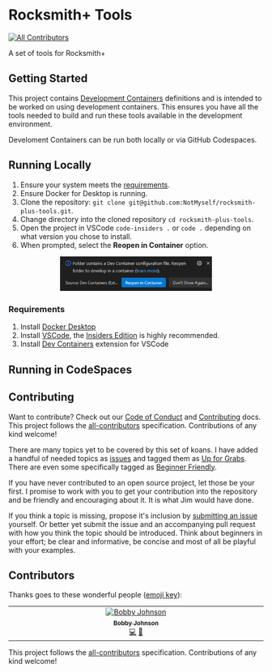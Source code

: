 # Rocksmith+ Tools

[![All Contributors](https://img.shields.io/github/all-contributors/NotMyself/rocksmith-plus-tools?color=ee8449&style=flat-square)](#contributors)

A set of tools for Rocksmith+

## Getting Started

This project contains [Development Containers](https://containers.dev/) definitions and is intended to be worked on using development containers. This ensures you have all the tools needed to build and run these tools available in the development environment. 

Develoment Containers can be run both locally or via GitHub Codespaces.

## Running Locally

1. Ensure your system meets the [requirements](#requirements).
1. Ensure Docker for Desktop is running.
1. Clone the repository: `git clone git@github.com:NotMyself/rocksmith-plus-tools.git`.
1. Change directory into the cloned repository `cd rocksmith-plus-tools`.
1. Open the project in VSCode `code-insiders .` or `code .` depending on what version you chose to install.
1. When prompted, select the **Reopen in Container** option.

<p align="center">
<img width="300px" src="https://github.com/NotMyself/rocksmith-plus-tools/blob/main/docs/reopen-in-container.dialog.png?raw=true" />
</p>

### Requirements
1. Install [Docker Desktop](https://www.docker.com/products/docker-desktop/)
1. Install [VSCode](https://code.visualstudio.com/), the [Insiders Edition](https://code.visualstudio.com/insiders) is highly recommended.
1. Install [Dev Containers](https://marketplace.visualstudio.com/items?itemName=ms-vscode-remote.remote-containers) extension for VSCode

## Running in CodeSpaces

## Contributing

Want to contribute? Check out our [Code of Conduct](./docs/CODE_OF_CONDUCT.md) and [Contributing](./docs/CONTRIBUTING.md) docs. This project follows the [all-contributors](https://github.com/all-contributors/all-contributors) specification. Contributions of any kind welcome!

There are many topics yet to be covered by this set of koans. I have added a handful of needed topics as [issues](https://github.com/NotMyself/rocksmith-plus-tools/issues) and tagged them as [Up for Grabs](https://github.com/NotMyself/rocksmith-plus-tools/issues?q=is%3Aopen+is%3Aissue+label%3A%22Up+for+Grabs%22). There are even some specifically tagged as [Beginner Friendly](https://github.com/NotMyself/rocksmith-plus-tools/issues?q=is%3Aopen+is%3Aissue+label%3A%22Beginner+Friendly%22).

If you have never contributed to an open source project, let those be your first. I promise to work with you to get your contribution into the repository and be friendly and encouraging about it. It is what Jim would have done.

If you think a topic is missing, propose it's inclusion by [submitting an issue](https://github.com/NotMyself/rocksmith-plus-tools/issues/new) yourself. Or better yet submit the issue and an accompanying pull request with how you think the topic should be introduced. Think about beginners in your effort; be clear and informative, be concise and most of all be playful with your examples.

## Contributors

Thanks goes to these wonderful people ([emoji key](https://allcontributors.org/docs/en/emoji-key)):

<!-- ALL-CONTRIBUTORS-LIST:START - Do not remove or modify this section -->
<!-- prettier-ignore-start -->
<!-- markdownlint-disable -->
<table>
  <tbody>
    <tr>
      <td align="center" valign="top" width="14.28%"><a href="https://iamnotmyself.com"><img src="https://avatars.githubusercontent.com/u/73120?v=4?s=100" width="100px;" alt="Bobby Johnson"/><br /><sub><b>Bobby Johnson</b></sub></a><br /><a href="#code-NotMyself" title="Code">💻</a> <a href="#doc-NotMyself" title="Documentation">📖</a></td>
    </tr>
  </tbody>
</table>

<!-- markdownlint-restore -->
<!-- prettier-ignore-end -->

<!-- ALL-CONTRIBUTORS-LIST:END -->

This project follows the [all-contributors](https://github.com/all-contributors/all-contributors) specification. Contributions of any kind welcome!

